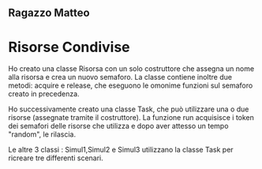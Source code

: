 ## Ragazzo Matteo
# Risorse Condivise

Ho creato una classe Risorsa con un solo costruttore che assegna un nome alla risorsa e crea un nuovo semaforo. La classe contiene inoltre due metodi: acquire e release, che eseguono le omonime funzioni sul semaforo creato in precedenza.

Ho successivamente creato una classe Task, che può utilizzare una o due risorse (assegnate tramite il costruttore). 
La funzione run acquisisce i token dei semafori delle risorse che utilizza e dopo aver attesso un tempo "random", le rilascia.

Le altre 3 classi : Simul1,Simul2 e Simul3 utilizzano la classe Task per ricreare tre differenti scenari.
